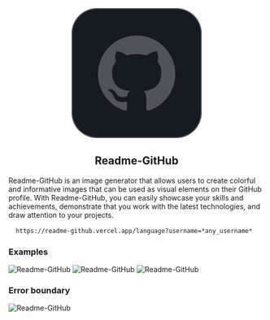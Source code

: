 <p align="center">
  <img src="./readme_logotype.svg" alt="Readme-GitHub" />
  <h2 align="center">Readme-GitHub</h2>
</p>
<p>
Readme-GitHub is an image generator that allows users to create colorful and informative images that can be used as visual elements on their GitHub profile. With Readme-GitHub, you can easily showcase your skills and achievements, demonstrate that you work with the latest technologies, and draw attention to your projects.
</p>



```sh
  https://readme-github.vercel.app/language?username=*any_username*
```

### Examples

<img src="https://readme-github.vercel.app/language" alt="Readme-GitHub" />
<img src="https://readme-github.vercel.app/language?username=heyqbnk" alt="Readme-GitHub"/>
<img src="https://readme-github.vercel.app/language?username=Beksanoff" alt="Readme-GitHub"/>


### Error boundary

 <img src="https://readme-github.vercel.app/language?username=[123]" alt="Readme-GitHub" />

